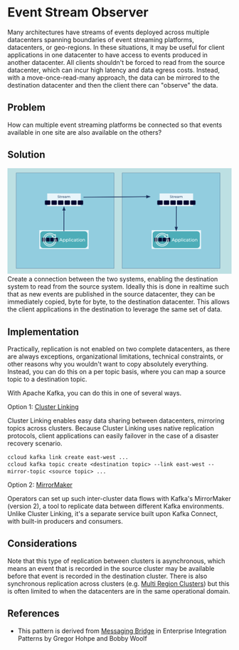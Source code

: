 # Event Stream Observer
Many architectures have streams of events deployed across multiple datacenters spanning boundaries of event streaming platforms, datacenters, or geo-regions.
In these situations, it may be useful for client applications in one datacenter to have access to events produced in another datacenter.
All clients shouldn't be forced to read from the source datacenter, which can incur high latency and data egress costs.
Instead, with a move-once-read-many approach, the data can be mirrored to the destination datacenter and then the client there can "observe" the data.

## Problem
How can multiple event streaming platforms be connected so that events available in one site are also available on the others?

## Solution
![event-stream-observer](../img/event-stream-observer.png)
Create a connection between the two systems, enabling the destination system to read from the source system.
Ideally this is done in realtime such that as new events are published in the source datacenter, they can be immediately copied, byte for byte, to the destination datacenter.
This allows the client applications in the destination to leverage the same set of data.

## Implementation
Practically, replication is not enabled on two complete datacenters, as there are always exceptions, organizational limitations, technical constraints, or other reasons why you wouldn't want to copy absolutely everything.
Instead, you can do this on a per topic basis, where you can map a source topic to a destination topic.

With Apache Kafka, you can do this in one of several ways.

Option 1: [Cluster Linking](https://docs.confluent.io/cloud/current/multi-cloud/cluster-linking.html)

Cluster Linking enables easy data sharing between datacenters, mirroring topics across clusters.
Because Cluster Linking uses native replication protocols, client applications can easily failover in the case of a disaster recovery scenario.

```
ccloud kafka link create east-west ...
ccloud kafka topic create <destination topic> --link east-west --mirror-topic <source topic> ...
```

Option 2: [MirrorMaker](https://kafka.apache.org/documentation/#georeplication)

Operators can set up such inter-cluster data flows with Kafka's MirrorMaker (version 2), a tool to replicate data between different Kafka environments.
Unlike Cluster Linking, it's a separate service built upon Kafka Connect, with built-in producers and consumers.

## Considerations
Note that this type of replication between clusters is asynchronous, which means an event that is recorded in the source cluster may be available before that event is recorded in the destination cluster.
There is also synchronous replication across clusters (e.g. [Multi Region Clusters](https://docs.confluent.io/platform/current/multi-dc-deployments/index.html)) but this is often limited to when the datacenters are in the same operational domain.

## References
* This pattern is derived from [Messaging Bridge](https://www.enterpriseintegrationpatterns.com/patterns/messaging/MessagingBridge.html) in Enterprise Integration Patterns by Gregor Hohpe and Bobby Woolf
